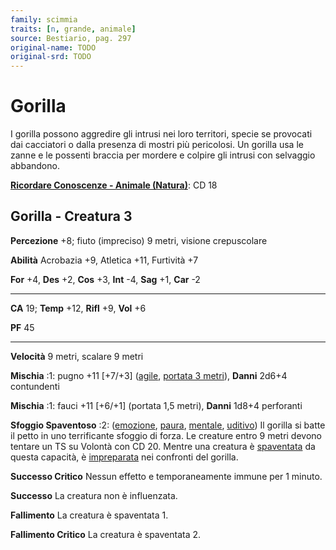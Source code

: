 ```yaml
---
family: scimmia
traits: [n, grande, animale]
source: Bestiario, pag. 297
original-name: TODO
original-srd: TODO
---
```


# Gorilla

I gorilla possono aggredire gli intrusi nei loro territori, specie se provocati
dai cacciatori o dalla presenza di mostri più pericolosi. Un gorilla usa le
zanne e le possenti braccia per mordere e colpire gli intrusi con selvaggio
abbandono.

**[Ricordare Conoscenze - Animale (Natura)](/azioni/abilita/ricordare-conoscenze)**:
CD 18

## Gorilla - Creatura 3

**Percezione** +8; fiuto (impreciso) 9 metri, visione crepuscolare

**Abilità** Acrobazia +9, Atletica +11, Furtività +7

**For** +4, **Des** +2, **Cos** +3, **Int** -4, **Sag** +1, **Car** -2

---

**CA** 19; **Temp** +12, **Rifl** +9, **Vol** +6

**PF** 45

---

**Velocità** 9 metri, scalare 9 metri

**Mischia** :1: pugno +11 \[+7/+3] ([agile](/tratti/agile),
[portata 3 metri](/tratti/portata)), **Danni** 2d6+4 contundenti

**Mischia** :1: fauci +11 \[+6/+1] (portata 1,5 metri), **Danni** 1d8+4
perforanti

**Sfoggio Spaventoso** :2: ([emozione](/tratti/emozione),
[paura](/tratti/paura), [mentale](/tratti/mentale), [uditivo](/tratti/uditivo))
Il gorilla si batte il petto in uno terrificante sfoggio di forza. Le creature
entro 9 metri devono tentare un TS su Volontà con CD 20. Mentre una creatura è
[spaventata](/condizioni/spaventato) da questa capacità, è
[impreparata](/condizioni/impreparato) nei confronti del gorilla.

**Successo Critico** Nessun effetto e temporaneamente immune per 1 minuto.

**Successo** La creatura non è influenzata.

**Fallimento** La creatura è spaventata 1.

**Fallimento Critico** La creatura è spaventata 2.
